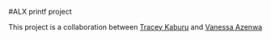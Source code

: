 #ALX printf project

This project is a collaboration between [Tracey Kaburu](https://github.com/TKaburu) and [Vanessa Azenwa](https://github.com/NessaAz)
